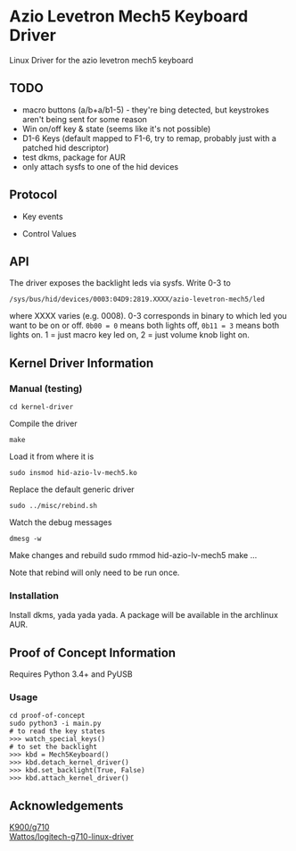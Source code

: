 Azio Levetron Mech5 Keyboard Driver
===================================

Linux Driver for the azio levetron mech5 keyboard

## TODO

* macro buttons (a/b+a/b1-5) - they're bing detected, but keystrokes aren't being sent for some reason
* Win on/off key & state (seems like it's not possible)
* D1-6 Keys (default mapped to F1-6, try to remap, probably just with a patched hid descriptor)
* test dkms, package for AUR
* only attach sysfs to one of the hid devices

## Protocol

* Key events

* Control Values

## API
The driver exposes the backlight leds via sysfs. Write 0-3 to

    /sys/bus/hid/devices/0003:04D9:2819.XXXX/azio-levetron-mech5/led

where XXXX varies (e.g. 0008). 0-3 corresponds in binary to which led you want to be on or off. `0b00 = 0` means both lights off, `0b11 = 3` means both lights on. 1 = just macro key led on, 2 = just volume knob light on.

## Kernel Driver Information

### Manual (testing)

    cd kernel-driver

Compile the driver

    make

Load it from where it is

    sudo insmod hid-azio-lv-mech5.ko

Replace the default generic driver

    sudo ../misc/rebind.sh

Watch the debug messages

    dmesg -w

Make changes and rebuild
    sudo rmmod hid-azio-lv-mech5
    make
    ...

Note that rebind will only need to be run once.

### Installation

Install dkms, yada yada yada. A package will be available in the archlinux AUR.

## Proof of Concept Information

Requires Python 3.4+ and PyUSB

### Usage

    cd proof-of-concept
    sudo python3 -i main.py
    # to read the key states
    >>> watch_special_keys()
    # to set the backlight
    >>> kbd = Mech5Keyboard()
    >>> kbd.detach_kernel_driver()
    >>> kbd.set_backlight(True, False)
    >>> kbd.attach_kernel_driver()

## Acknowledgements

[K900/g710](github.com/K900/g710)  
[Wattos/logitech-g710-linux-driver](github.com/Wattos/logitech-g710-linux-driver)

